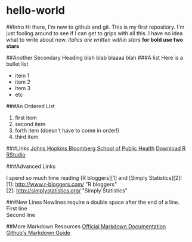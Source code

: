 # hello-world
##Intro
Hi there, I'm new to github and git. This is my first repository. I'm just fooling around to see if I can get to grips with all this. 
I have no idea what to write about now.
*italics are written within stars*
**for bold use two stars**

##Another Secondary Heading
blah blab blaaaa blah
###A list
Here is a bullet list
* item 1
* item 2
* item 3
* etc

###An Ordered List
1. first item
2. second item
4. forth item (doesn't have to come in order!)
3. third item

###Links
[Johns Hopkins Bloomberg School of Public Health](http://www.jhsph.edu/)
[Download R](http://www.r-project.org/)
[RStudio](http://www.rstudio.com/)

###Advanced Links

   I spend so much time reading [R bloggers][1] and [Simply Statistics][2]!  
    [1]: http://www.r-bloggers.com/   "R bloggers"  
    [2]: http://simplystatistics.org/ "Simply Statistics"  

###New Lines
Newlines require a double space after the end of a line.  
First line  
Second line

##More Markdown Resources
[Official Markdown Documentation](https://daringfireball.net/projects/markdown/)  
[Github's Markdown Guide](https://help.github.com/articles/github-flavored-markdown)
